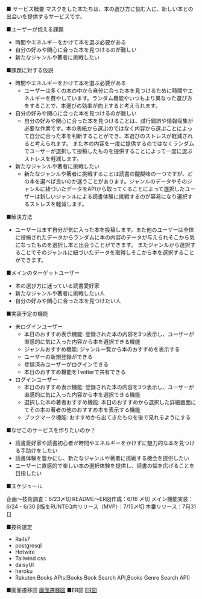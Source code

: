 ■ サービス概要
マスクをした本たちは、本の選び方に悩む人に、新しい本との出会いを提供するサービスです。

■ユーザーが抱える課題
- 時間やエネルギーをかけて本を選ぶ必要がある
- 自分の好みや関心に合った本を見つけるのが難しい
- 新たなジャンルや著者に挑戦したい

■課題に対する仮説
- 時間やエネルギーをかけて本を選ぶ必要がある
  - ユーザーは多くの本の中から自分に合った本を見つけるために時間やエネルギーを費やしています。ランダム機能やいつもより異なった選び方をすることで、本選びの効率が向上すると考えられます。
- 自分の好みや関心に合った本を見つけるのが難しい
  - 自分の好みや関心に合った本を見つけることは、試行錯誤や情報収集が必要な作業です。本の表紙から選ぶのではなく内容から選ぶことによって自分に合った本を判断することができ、本選びのストレスが軽減されると考えられます。
  また本の内容を一度に提供するのではなくランダムでユーザーが選択して投稿したものを提供することによって一度に選ぶストレスを軽減します。
- 新たなジャンルや著者に挑戦したい
  - 新たなジャンルや著者に挑戦することは読書の醍醐味の一つですが、どの本を選べば良いのか迷うことがあります。ジャンルのデータやそのジャンルに紐づいたデータをAPIから取ってくることによって選択したユーザーは新しいジャンルによる読書体験に挑戦するのが容易になり選択するストレスを軽減します。

■解決方法
- ユーザーはまず自分が気に入った本を投稿します。また他のユーザーは全体に投稿されたデータからランダムに本の内容のデータが与えられそこから気になったものを選択し本と出会うことができます。
またジャンルから選択することでそのジャンルに紐づいたデータを取得しそこから本を選択することができます。

■メインのターゲットユーザー
- 本の選び方に迷っている読書愛好家
- 新たなジャンルや著者に挑戦したい人
- 自分の好みや関心に合った本を見つけたい人

■実装予定の機能
- 未ログインユーザー
    - 本日のおすすめ表示機能: 登録された本の内容を3つ表示し、ユーザーが直感的に気に入った内容から本を選択できる機能
    - ジャンルおすすめ機能: ジャンル一覧から本のおすすめを表示する
    - ユーザーの新規登録ができる
    - 登録済みユーザーがログインできる
    - 本日のおすすめ機能をTwitterで共有できる
- ログインユーザー
    - 本日のおすすめ表示機能: 登録された本の内容を3つ表示し、ユーザーが直感的に気に入った内容から本を選択できる機能
    - 選択した本の著者おすすめ機能: 本日のおすすめから選択した詳細画面にてその本の著者の他のおすすめ本を表示する機能
    - ブックマーク機能: おすすめから出てきたものを後で見れるようにする

■なぜこのサービスを作りたいのか？
- 読書愛好家や読書初心者が時間やエネルギーをかけずに魅力的な本を見つける手助けをしたい
- 読書体験を豊かにし、新たなジャンルや著者に挑戦する機会を提供したい
- ユーザーに直感的で楽しい本の選択体験を提供し、読書の幅を広げることを目指したい

■スケジュール

企画〜技術調査：6/23〆切
README〜ER図作成：6/16 〆切
メイン機能実装：6/24 - 6/30
β版をRUNTEQ内リリース（MVP）：7/15〆切
本番リリース：7月31日

■技術選定
- Rails7
- postgresql
- Hotwire
- Tailwind css
- daisyUI
- heroku
- Rakuten Books APIs(Books Book Search API,Books Genre Search API)


■画面遷移図
[画面遷移図](https://www.figma.com/file/3RinAW89QggztgO5Cv3c8O/Untitled?type=design&node-id=0-1)
■ER図
[ER図](https://viewer.diagrams.net/?tags=%7B%7D&highlight=0000ff&edit=_blank&layers=1&nav=1&title=%E5%90%8D%E7%A7%B0%E6%9C%AA%E8%A8%AD%E5%AE%9A%E3%83%95%E3%82%A1%E3%82%A4%E3%83%AB.drawio.png#R7Z1Rc6q6Fsc%2FjY%2FtCIjYx2rbve857ZxOz7739tyXTrZEzSkSJ8RW%2B%2BlvAgmCQQ%2FpVrEkM52OCSHCWn%2Fyg2Qt7Hij%2BeobAYvZAw5h1HG74arj3XRc1x8E7D%2BvWGcVgd%2FNKqYEhVmVs6n4E31AUSmbLVEIk1JDinFE0aJcOcZxDMe0VAcIwe%2FlZhMclb91AaZQqfhzDCK19r8opLOsdiDPgtd%2Fh2g6k9%2FsdMWWOZCNRUUyAyF%2BL1XBFb3DMRWH%2BAjJHMQwpmzLAyCvkHT82xml%2FEyvO%2B4d%2B5vw1pdTjKcRBAuUXI7xnFWPE9bkbgLmKOJmLnQ0FB2xr%2FNuO96IYEyzT%2FPVCEbcVdIN2THd7dia24HwfmvsMLp4W9%2B%2Fdmn8%2Fd37D314mD4GPy9EL28gWgr7CtvQtTQ4DJn9RZF9FaLrJxgBinB8u9kyhHF4zb3LGt0%2BfUCCf%2BAHELOTHyYUELrZhmPR%2FA6xw%2FNuHNlElLvpVkrWz8XCX7xw6cvizaq48WYtSytE090urwZ9UeZ7OpeO44ryZldeKO7JvITmkDLnZHWqgYW1ErwkY2Gdf7nPf%2F9B4%2Bh%2F0ev8md48%2FzFZ%2F30hjMjOagrpnnaelF1Y0rzw3zeI2eGQNWvwvlF6rudZUeWykqSueStfK0DoeZp3mH%2FHI0apvMXo4MnLSAwOnrzqZRfZqYu9imLb6qjnbXXU88sdZbZROmIfCie%2BqUq1rKNrt1XCPr4Uff%2FcpNgtK8jvf1KKuYZFR4PuVkeHk2KlZdUh9t9JBoCSGhmNFvwjBT9T3aXSEfj1uAYYUClAcTo8OWk5isAiQWnzrGaGovAerPGSyo5kaThBKxg%2BZfTlbZlq71lniRAY55i8FvhmEKFpzD6PmeD4Nw4JTNix3IOEihbpHtnhOf19En2DhMLVXk3JrUHZU650eUFzbpXm3KC7W14lf%2Bo6r8YwUnLcEx8MhjNM0Ad3l7zui85My%2B9oHrE7gu8QhFtVQxzKq37CBo4RjjD3eJwNL2Wn80YhwYsf8urmFQsu5NQO%2FpD9McuM%2BADjs2MdsbKzKbM%2F3pzQEY4TSgBKPQeZj98h9%2FOQ4oXoNIIT2T8Rdueff2JK2Q1PXUXsvT7%2BWSaSJTVV4R1LFJ4iisffd8qCnT9FIHpi98IgnkaZE9NbY7BxYoWnK22f23vbEdvXL2bmnEQpmWYoDGH8ef%2B4tf1TcIin6Q%2FR2cZK2r2BiA1UMaDsAlrGYXKMkbyn%2BJ01b9bvcpzO2g6TBRijeHqf7dnfEobflDBWnV0Xbj7kH0Yotbo7gVJ8i41a2Oh%2BXn3a2Kh7M3E0bPTri%2BI0gwcMkezvwMzwazun7cwIFKfHYA7T%2BSPmeMIG63MnSCOyMI4YA0uMsyPGVdPEuDKHGIPazmk7MeR0VcHrcA5QZCgz6gvDOGY4NVZvLDRODA3HbZoaddY%2B2oINp75%2FWs8NdVpyTNYLCsOXBUiSd0zY3teSH%2BxhlC%2BMSEMbgRINsRjHkjwowqKjOXT4TaMjX1ZuHymkwC0pLuT9QIEUCftag0igIQbjSOD0LAkaJ8GgaRI4fmtJIAVuSXDhqGtSBPNjNYYEGmIwjgSuZ0nQNAnyuPvmngl23w98dRJIgVsSXLhqyMqYQMBnjwDNlh5CVqJobhIdNARiHh36lg6N06HXOB2C9tKhX9sdraeDGp6yXITG06G%2BQMyjgxq7MsT4NdnPjC0%2BGJL34m9l3bkV6wD5jFDZr0dLcVCDUCztD5z4kl8iv5L5skMXx5KFGnHS5tSX%2FCqwdwCeumZkdPKLhjT2sN8%2FLPvrdHcKraiRKBYeB35U1IdHRf7LieGh5s%2FdNQ2P4z09enZuMTeFOre4TCB5OX%2BANKMH84ChkRpngXEqYFSkv5wYGGryXHtxYScbc1Ook40UUaOiEjTU0GZYXHneiwc%2FHuPrpEu%2FfYsmvd5vcpHEoqFBNFQluRyNDZUqaAUJ9unbLBBUWkKdRgBLyq7sdoLgF8XQZg5UM1IjO9qS4WRkqL92daSnBhkSYcRTQ33%2FtAgW1W5Xl6ZCmIwJWvA3erYTGb%2BqCeOY0bOIOANEVCS3nBgRuwPbvzoRpMItES566nrTT4xfX9Ccv2LeHCBoSMI8IOxOc7NAOBUQqnJcTgyE3bHsXx4I9l2MuSnU9SQUT%2FBLhOLXLIiZWcikNHgNbZhHhoElQ%2FNkqMhvOTEZrtpLBvvOxfzFtOqcoc1%2B1BGIcXjw7TL0GeAhaBoPfnvXFnwjF6KrTaGuRNv0Rx2BmIcHde6Rpz%2FOAbEpkNXKKKdABnWXkfPKww%2Ft9kdc6iH%2FF1Ig%2FfpvXzqXFEhfjVVvcwqkb6cPc1NUTB%2BG5877I6ZAakjDPP7b33M5%2BvOiPjwaT4H01ZjFFqdA%2BnaCMf%2FtN3WC0bwUSA09GAeMvv0tlzMERuMpkH3XJGD07ZRjbgp1yjELXjMJGBp6MA8Y6gyjBUbjwDhpYmS1LjSmLb88L%2Byb%2FHNTqNOShQgGg5BxkPf5txQZNqTtDAjReIJkv70hbX0745T%2F8HzFjNMmZsEgINhJp922qfGCJRhOoVxAYpZGdP0EI8Bzam83W4YwDq8JSR12%2B%2FQBCf6BH0C8lvTYbMvkwprfIX6s6QCQNhHldHxYIfrMPl90L7tdR1T8xTdedq9cUb5ZFVrfrAuFR0gQs0waLdGtFIqM3cNLMoZ77CMj0qhE1E4MiJtubqy6o45T9Z7%2BvJKkRn6DpQPeo7RHDs6ChmVKjaCOH2ypKzt3sddGWWpHbrmj4Movd5TZRunoYMOYOi86AnQ8W8wISKCNpakYvwZe2WW1l72cbZEc7JYjUKcx7a3ogWNpgvpCOZdYmkCd5GxzLE1%2BFdi700CdvTz%2Fme0jxtJoSMO4u9TABmIefR5DHx51byrco8FDnfFs8dJocLA4zH0O0WfHdm%2BnGA%2FUp1bzlkY19KAJjM%2Fro1Z3pxCIDb48Q2A0%2FtanQOOFkV8eF3YiXJpCaqy4MsqMCmOTZsE19GDc88XAhl6eIS6cxl8KNdCYtPzqvBjU90%2FreaFOShoZSaMhCfOQ0bOEaJ4Qjb8carD77ZFfHgg2tDI3hTrRaGQkjYYkzAPCwSJpis7hsS4zOpdxMruDbMrxNISfJsyJUoDOIGtbKI2X5C1tmn0Bs8KzHFt4IYu68WVxE3STlopRN8%2ByjzxWx%2B%2Fsi9RRRVc3Kke69x%2BjcuSi2tlE5Wz%2F0Lt%2FtaXUulE5%2Fa2OetsdfToqhxUJxrTYnIDF7AGHkLf4Pw%3D%3D)
